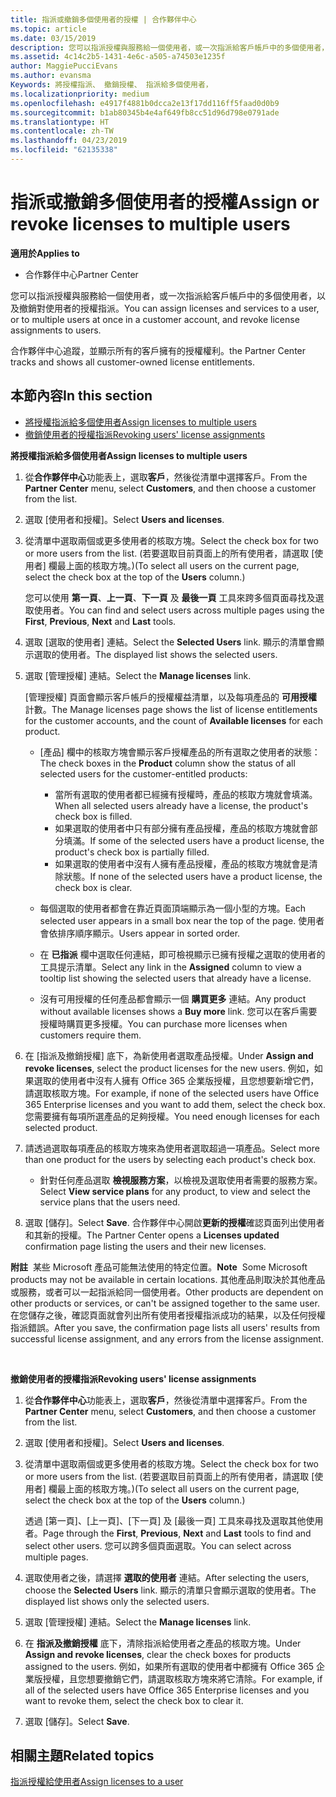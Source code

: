 ```yaml
---
title: 指派或撤銷多個使用者的授權 | 合作夥伴中心
ms.topic: article
ms.date: 03/15/2019
description: 您可以指派授權與服務給一個使用者，或一次指派給客戶帳戶中的多個使用者，以及撤銷對使用者的授權指派。
ms.assetid: 4c14c2b5-1431-4e6c-a505-a74503e1235f
author: MaggiePucciEvans
ms.author: evansma
Keywords: 將授權指派、 撤銷授權、 指派給多個使用者，
ms.localizationpriority: medium
ms.openlocfilehash: e4917f4881b0dcca2e13f17dd116ff5faad0d0b9
ms.sourcegitcommit: b1ab80345b4e4af649fb8cc51d96d798e0791ade
ms.translationtype: HT
ms.contentlocale: zh-TW
ms.lasthandoff: 04/23/2019
ms.locfileid: "62135338"
---
```

# <a name="assign-or-revoke-licenses-to-multiple-users"></a><span data-ttu-id="8ce25-104">指派或撤銷多個使用者的授權</span><span class="sxs-lookup"><span data-stu-id="8ce25-104">Assign or revoke licenses to multiple users</span></span>

<span data-ttu-id="8ce25-105">**適用於**</span><span class="sxs-lookup"><span data-stu-id="8ce25-105">**Applies to**</span></span>

-  <span data-ttu-id="8ce25-106">合作夥伴中心</span><span class="sxs-lookup"><span data-stu-id="8ce25-106">Partner Center</span></span>

<span data-ttu-id="8ce25-107">您可以指派授權與服務給一個使用者，或一次指派給客戶帳戶中的多個使用者，以及撤銷對使用者的授權指派。</span><span class="sxs-lookup"><span data-stu-id="8ce25-107">You can assign licenses and services to a user, or to multiple users at once in a customer account, and revoke license assignments to users.</span></span>

<span data-ttu-id="8ce25-108">合作夥伴中心追蹤，並顯示所有的客戶擁有的授權權利。</span><span class="sxs-lookup"><span data-stu-id="8ce25-108">the Partner Center tracks and shows all customer-owned license entitlements.</span></span>

## <a name="in-this-section"></a><span data-ttu-id="8ce25-109">本節內容</span><span class="sxs-lookup"><span data-stu-id="8ce25-109">In this section</span></span>


-   [<span data-ttu-id="8ce25-110">將授權指派給多個使用者</span><span class="sxs-lookup"><span data-stu-id="8ce25-110">Assign licenses to multiple users</span></span>](#assign-licenses-to-groups)
-   [<span data-ttu-id="8ce25-111">撤銷使用者的授權指派</span><span class="sxs-lookup"><span data-stu-id="8ce25-111">Revoking users' license assignments</span></span>](#revoking-licenses)

<a href="" id="assign-licenses-to-groups"></a>
<span data-ttu-id="8ce25-112">**將授權指派給多個使用者**</span><span class="sxs-lookup"><span data-stu-id="8ce25-112">**Assign licenses to multiple users**</span></span>

1.  <span data-ttu-id="8ce25-113">從**合作夥伴中心**功能表上，選取**客戶**，然後從清單中選擇客戶。</span><span class="sxs-lookup"><span data-stu-id="8ce25-113">From the **Partner Center** menu, select **Customers**, and then choose a customer from the list.</span></span>
2.  <span data-ttu-id="8ce25-114">選取 \[使用者和授權\]。</span><span class="sxs-lookup"><span data-stu-id="8ce25-114">Select **Users and licenses**.</span></span>
3.  <span data-ttu-id="8ce25-115">從清單中選取兩個或更多使用者的核取方塊。</span><span class="sxs-lookup"><span data-stu-id="8ce25-115">Select the check box for two or more users from the list.</span></span> <span data-ttu-id="8ce25-116">(若要選取目前頁面上的所有使用者，請選取 \[使用者\] 欄最上面的核取方塊。)</span><span class="sxs-lookup"><span data-stu-id="8ce25-116">(To select all users on the current page, select the check box at the top of the **Users** column.)</span></span>

    <span data-ttu-id="8ce25-117">您可以使用 **第一頁**、**上一頁**、**下一頁** 及 **最後一頁** 工具來跨多個頁面尋找及選取使用者。</span><span class="sxs-lookup"><span data-stu-id="8ce25-117">You can find and select users across multiple pages using the **First**, **Previous**, **Next** and **Last** tools.</span></span>

4.  <span data-ttu-id="8ce25-118">選取 \[選取的使用者\] 連結。</span><span class="sxs-lookup"><span data-stu-id="8ce25-118">Select the **Selected Users** link.</span></span> <span data-ttu-id="8ce25-119">顯示的清單會顯示選取的使用者。</span><span class="sxs-lookup"><span data-stu-id="8ce25-119">The displayed list shows the selected users.</span></span>
5.  <span data-ttu-id="8ce25-120">選取 \[管理授權\] 連結。</span><span class="sxs-lookup"><span data-stu-id="8ce25-120">Select the **Manage licenses** link.</span></span>

    <span data-ttu-id="8ce25-121">\[管理授權\] 頁面會顯示客戶帳戶的授權權益清單，以及每項產品的 **可用授權** 計數。</span><span class="sxs-lookup"><span data-stu-id="8ce25-121">The Manage licenses page shows the list of license entitlements for the customer accounts, and the count of **Available licenses** for each product.</span></span>

    -   <span data-ttu-id="8ce25-122">\[產品\] 欄中的核取方塊會顯示客戶授權產品的所有選取之使用者的狀態：</span><span class="sxs-lookup"><span data-stu-id="8ce25-122">The check boxes in the **Product** column show the status of all selected users for the customer-entitled products:</span></span>

        -   <span data-ttu-id="8ce25-123">當所有選取的使用者都已經擁有授權時，產品的核取方塊就會填滿。</span><span class="sxs-lookup"><span data-stu-id="8ce25-123">When all selected users already have a license, the product's check box is filled.</span></span>
        -   <span data-ttu-id="8ce25-124">如果選取的使用者中只有部分擁有產品授權，產品的核取方塊就會部分填滿。</span><span class="sxs-lookup"><span data-stu-id="8ce25-124">If some of the selected users have a product license, the product's check box is partially filled.</span></span>
        -   <span data-ttu-id="8ce25-125">如果選取的使用者中沒有人擁有產品授權，產品的核取方塊就會是清除狀態。</span><span class="sxs-lookup"><span data-stu-id="8ce25-125">If none of the selected users have a product license, the check box is clear.</span></span>
    -   <span data-ttu-id="8ce25-126">每個選取的使用者都會在靠近頁面頂端顯示為一個小型的方塊。</span><span class="sxs-lookup"><span data-stu-id="8ce25-126">Each selected user appears in a small box near the top of the page.</span></span> <span data-ttu-id="8ce25-127">使用者會依排序順序顯示。</span><span class="sxs-lookup"><span data-stu-id="8ce25-127">Users appear in sorted order.</span></span>

    -   <span data-ttu-id="8ce25-128">在 **已指派** 欄中選取任何連結，即可檢視顯示已擁有授權之選取的使用者的工具提示清單。</span><span class="sxs-lookup"><span data-stu-id="8ce25-128">Select any link in the **Assigned** column to view a tooltip list showing the selected users that already have a license.</span></span>

    -   <span data-ttu-id="8ce25-129">沒有可用授權的任何產品都會顯示一個 **購買更多** 連結。</span><span class="sxs-lookup"><span data-stu-id="8ce25-129">Any product without available licenses shows a **Buy more** link.</span></span> <span data-ttu-id="8ce25-130">您可以在客戶需要授權時購買更多授權。</span><span class="sxs-lookup"><span data-stu-id="8ce25-130">You can purchase more licenses when customers require them.</span></span>

6.  <span data-ttu-id="8ce25-131">在 \[指派及撤銷授權\] 底下，為新使用者選取產品授權。</span><span class="sxs-lookup"><span data-stu-id="8ce25-131">Under **Assign and revoke licenses**, select the product licenses for the new users.</span></span> <span data-ttu-id="8ce25-132">例如，如果選取的使用者中沒有人擁有 Office 365 企業版授權，且您想要新增它們，請選取核取方塊。</span><span class="sxs-lookup"><span data-stu-id="8ce25-132">For example, if none of the selected users have Office 365 Enterprise licenses and you want to add them, select the check box.</span></span> <span data-ttu-id="8ce25-133">您需要擁有每項所選產品的足夠授權。</span><span class="sxs-lookup"><span data-stu-id="8ce25-133">You need enough licenses for each selected product.</span></span>
7.  <span data-ttu-id="8ce25-134">請透過選取每項產品的核取方塊來為使用者選取超過一項產品。</span><span class="sxs-lookup"><span data-stu-id="8ce25-134">Select more than one product for the users by selecting each product's check box.</span></span>
    -   <span data-ttu-id="8ce25-135">針對任何產品選取 **檢視服務方案**，以檢視及選取使用者需要的服務方案。</span><span class="sxs-lookup"><span data-stu-id="8ce25-135">Select **View service plans** for any product, to view and select the service plans that the users need.</span></span>

8.  <span data-ttu-id="8ce25-136">選取 \[儲存\]。</span><span class="sxs-lookup"><span data-stu-id="8ce25-136">Select **Save**.</span></span> <span data-ttu-id="8ce25-137">合作夥伴中心開啟**更新的授權**確認頁面列出使用者和其新的授權。</span><span class="sxs-lookup"><span data-stu-id="8ce25-137">The Partner Center opens a **Licenses updated** confirmation page listing the users and their new licenses.</span></span>

<span data-ttu-id="8ce25-138">**附註**  某些 Microsoft 產品可能無法使用的特定位置。</span><span class="sxs-lookup"><span data-stu-id="8ce25-138">**Note**  Some Microsoft products may not be available in certain locations.</span></span> <span data-ttu-id="8ce25-139">其他產品則取決於其他產品或服務，或者可以一起指派給同一個使用者。</span><span class="sxs-lookup"><span data-stu-id="8ce25-139">Other products are dependent on other products or services, or can't be assigned together to the same user.</span></span> <span data-ttu-id="8ce25-140">在您儲存之後，確認頁面就會列出所有使用者授權指派成功的結果，以及任何授權指派錯誤。</span><span class="sxs-lookup"><span data-stu-id="8ce25-140">After you save, the confirmation page lists all users' results from successful license assignment, and any errors from the license assignment.</span></span>

 

<a href="" id="revoking-licenses"></a>
<span data-ttu-id="8ce25-141">**撤銷使用者的授權指派**</span><span class="sxs-lookup"><span data-stu-id="8ce25-141">**Revoking users' license assignments**</span></span>

1.  <span data-ttu-id="8ce25-142">從**合作夥伴中心**功能表上，選取**客戶**，然後從清單中選擇客戶。</span><span class="sxs-lookup"><span data-stu-id="8ce25-142">From the **Partner Center** menu, select **Customers**, and then choose a customer from the list.</span></span>
2.  <span data-ttu-id="8ce25-143">選取 \[使用者和授權\]。</span><span class="sxs-lookup"><span data-stu-id="8ce25-143">Select **Users and licenses**.</span></span>
3.  <span data-ttu-id="8ce25-144">從清單中選取兩個或更多使用者的核取方塊。</span><span class="sxs-lookup"><span data-stu-id="8ce25-144">Select the check box for two or more users from the list.</span></span> <span data-ttu-id="8ce25-145">(若要選取目前頁面上的所有使用者，請選取 \[使用者\] 欄最上面的核取方塊。)</span><span class="sxs-lookup"><span data-stu-id="8ce25-145">(To select all users on the current page, select the check box at the top of the **Users** column.)</span></span>

    <span data-ttu-id="8ce25-146">透過 \[第一頁\]、\[上一頁\]、\[下一頁\] 及 \[最後一頁\] 工具來尋找及選取其他使用者。</span><span class="sxs-lookup"><span data-stu-id="8ce25-146">Page through the **First**, **Previous**, **Next** and **Last** tools to find and select other users.</span></span> <span data-ttu-id="8ce25-147">您可以跨多個頁面選取。</span><span class="sxs-lookup"><span data-stu-id="8ce25-147">You can select across multiple pages.</span></span>

4.  <span data-ttu-id="8ce25-148">選取使用者之後，請選擇 **選取的使用者** 連結。</span><span class="sxs-lookup"><span data-stu-id="8ce25-148">After selecting the users, choose the **Selected Users** link.</span></span> <span data-ttu-id="8ce25-149">顯示的清單只會顯示選取的使用者。</span><span class="sxs-lookup"><span data-stu-id="8ce25-149">The displayed list shows only the selected users.</span></span>
5.  <span data-ttu-id="8ce25-150">選取 \[管理授權\] 連結。</span><span class="sxs-lookup"><span data-stu-id="8ce25-150">Select the **Manage licenses** link.</span></span>
6.  <span data-ttu-id="8ce25-151">在 **指派及撤銷授權** 底下，清除指派給使用者之產品的核取方塊。</span><span class="sxs-lookup"><span data-stu-id="8ce25-151">Under **Assign and revoke licenses**, clear the check boxes for products assigned to the users.</span></span> <span data-ttu-id="8ce25-152">例如，如果所有選取的使用者中都擁有 Office 365 企業版授權，且您想要撤銷它們，請選取核取方塊來將它清除。</span><span class="sxs-lookup"><span data-stu-id="8ce25-152">For example, if all of the selected users have Office 365 Enterprise licenses and you want to revoke them, select the check box to clear it.</span></span>
7.  <span data-ttu-id="8ce25-153">選取 \[儲存\]。</span><span class="sxs-lookup"><span data-stu-id="8ce25-153">Select **Save**.</span></span>

## <a name="related-topics"></a><span data-ttu-id="8ce25-154">相關主題</span><span class="sxs-lookup"><span data-stu-id="8ce25-154">Related topics</span></span>


[<span data-ttu-id="8ce25-155">指派授權給使用者</span><span class="sxs-lookup"><span data-stu-id="8ce25-155">Assign licenses to a user</span></span>](assign-licenses-to-users.md)

 

 



